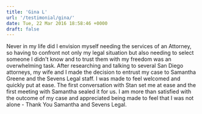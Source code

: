 ```yaml
---
title: 'Gina L'
url: '/testimonial/gina/'
date: Tue, 22 Mar 2016 18:58:46 +0000
draft: false
---
```


Never in my life did I envision myself needing the services of an Attorney, so having to confront not only my legal situation but also needing to select someone I didn't know and to trust them with my freedom was an overwhelming task. After researching and talking to several San Diego attorneys, my wife and I made the decision to entrust my case to Samantha Greene and the Sevens Legal staff. I was made to feel welcomed and quickly put at ease. The first conversation with Stan set me at ease and the first meeting with Samantha sealed it for us. I am more than satisfied with the outcome of my case and appreciated being made to feel that I was not alone - Thank You Samantha and Sevens Legal.